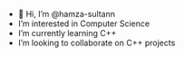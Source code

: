 - 👋 Hi, I’m @hamza-sultann
-  I’m interested in Computer Science
-  I’m currently learning C++
-  I’m looking to collaborate on C++ projects

<!---
hamza-sultann/hamza-sultann is a ✨ special ✨ repository because its `README.md` (this file) appears on your GitHub profile.
You can click the Preview link to take a look at your changes.
--->
